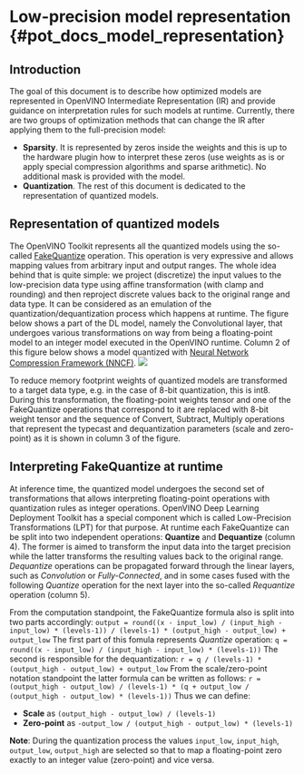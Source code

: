 # Low-precision model representation {#pot_docs_model_representation}

## Introduction
The goal of this document is to describe how optimized models are represented in OpenVINO Intermediate Representation (IR) and provide guidance on interpretation rules for such models at runtime.
Currently, there are two groups of optimization methods that can change the IR after applying them to the full-precision model:
- **Sparsity**. It is represented by zeros inside the weights and this is up to the hardware plugin how to interpret these zeros (use weights as is or apply special compression algorithms and sparse arithmetic). No additional mask is provided with the model.
- **Quantization**. The rest of this document is dedicated to the representation of quantized models.

## Representation of quantized models
The OpenVINO Toolkit represents all the quantized models using the so-called [FakeQuantize](../../../docs/ops/quantization/FakeQuantize_1.md) operation. This operation is very expressive and allows mapping values from arbitrary input and output ranges. The whole idea behind that is quite simple: we project (discretize) the input values to the low-precision data type using affine transformation (with clamp and rounding) and then reproject discrete values back to the original range and data type. It can be considered as an emulation of the quantization/dequantization process which happens at runtime. The figure below shows a part of the DL model, namely the Convolutional layer, that undergoes various transformations on way from being a floating-point model to an integer model executed in the OpenVINO runtime. Column 2 of this figure below shows a model quantized with [Neural Network Compression Framework (NNCF)](https://github.com/openvinotoolkit/nncf).
![](images/model_flow.png)

To reduce memory footprint weights of quantized models are transformed to a target data type, e.g. in the case of 8-bit quantization, this is int8. During this transformation, the floating-point weights tensor and one of the FakeQuantize operations that correspond to it are replaced with 8-bit weight tensor and the sequence of Convert, Subtract, Multiply operations that represent the typecast and dequantization parameters (scale and zero-point) as it is shown in column 3 of the figure.

## Interpreting FakeQuantize at runtime
At inference time, the quantized model undergoes the second set of transformations that allows interpreting floating-point operations with quantization rules as integer operations. OpenVINO Deep Learning Deployment Toolkit has a special component which is called Low-Precision Transformations (LPT) for that purpose.
At runtime each FakeQuantize can be split into two independent operations: **Quantize** and **Dequantize** (column 4). The former is aimed to transform the input data into the target precision while the latter transforms the resulting values back to the original range. *Dequantize* operations can be propagated forward through the linear layers, such as *Convolution* or *Fully-Connected*, and in some cases fused with the following *Quantize* operation for the next layer into the so-called *Requantize* operation (column 5).

From the computation standpoint, the FakeQuantize formula also is split into two parts accordingly:
`output = round((x - input_low) / (input_high - input_low) * (levels-1)) / (levels-1) * (output_high - output_low) + output_low`
The first part of this fomula represents *Quantize* operation:
`q = round((x - input_low) / (input_high - input_low) * (levels-1))`
The second is responsible for the dequantization:
`r = q / (levels-1) * (output_high - output_low) + output_low`
From the scale/zero-point notation standpoint the latter formula can be written as follows:
`r = (output_high - output_low) / (levels-1) * (q + output_low / (output_high - output_low) * (levels-1))`
Thus we can define:
- **Scale** as `(output_high - output_low) / (levels-1)`
- **Zero-point** as `-output_low / (output_high - output_low) * (levels-1)`

**Note**: During the quantization process the values `input_low`, `input_high`, `output_low`, `output_high` are selected so that to map a floating-point zero exactly to an integer value (zero-point) and vice versa.